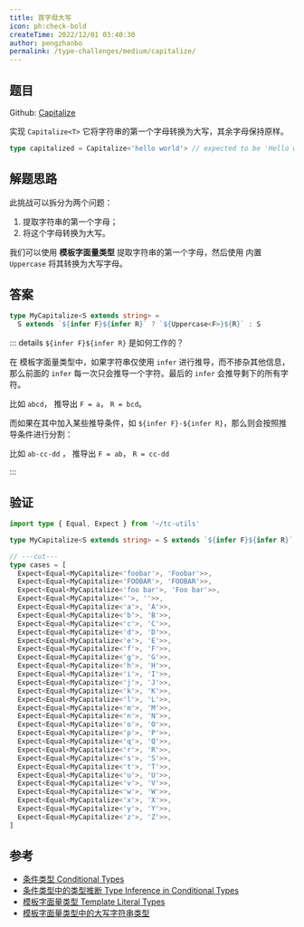 ```yaml
---
title: 首字母大写
icon: ph:check-bold
createTime: 2022/12/01 03:40:30
author: pengzhanbo
permalink: /type-challenges/medium/capitalize/
---
```


## 题目

Github: [Capitalize](https://github.com/type-challenges/type-challenges/blob/main/questions/00110-medium-capitalize/)

实现 `Capitalize<T>` 它将字符串的第一个字母转换为大写，其余字母保持原样。

```ts
type capitalized = Capitalize<'hello world'> // expected to be 'Hello world'
```

## 解题思路

此挑战可以拆分为两个问题：

1. 提取字符串的第一个字母；
2. 将这个字母转换为大写。

我们可以使用 **模板字面量类型** 提取字符串的第一个字母，然后使用 内置 `Uppercase` 将其转换为大写字母。

## 答案

```ts
type MyCapitalize<S extends string> =
  S extends `${infer F}${infer R}` ? `${Uppercase<F>}${R}` : S
```

::: details `${infer F}${infer R}` 是如何工作的？

在 模板字面量类型中，如果字符串仅使用 `infer` 进行推导，而不掺杂其他信息，
那么前面的 `infer` 每一次只会推导一个字符。最后的 `infer` 会推导剩下的所有字符。

比如 `abcd`， 推导出 `F = a`， `R = bcd`。

而如果在其中加入某些推导条件，如 `${infer F}-${infer R}`，那么则会按照推导条件进行分割：

比如 `ab-cc-dd` ， 推导出 `F = ab`， `R = cc-dd`

:::

## 验证

```ts twoslash
import type { Equal, Expect } from '~/tc-utils'

type MyCapitalize<S extends string> = S extends `${infer F}${infer R}` ? `${Uppercase<F>}${R}` : S

// ---cut---
type cases = [
  Expect<Equal<MyCapitalize<'foobar'>, 'Foobar'>>,
  Expect<Equal<MyCapitalize<'FOOBAR'>, 'FOOBAR'>>,
  Expect<Equal<MyCapitalize<'foo bar'>, 'Foo bar'>>,
  Expect<Equal<MyCapitalize<''>, ''>>,
  Expect<Equal<MyCapitalize<'a'>, 'A'>>,
  Expect<Equal<MyCapitalize<'b'>, 'B'>>,
  Expect<Equal<MyCapitalize<'c'>, 'C'>>,
  Expect<Equal<MyCapitalize<'d'>, 'D'>>,
  Expect<Equal<MyCapitalize<'e'>, 'E'>>,
  Expect<Equal<MyCapitalize<'f'>, 'F'>>,
  Expect<Equal<MyCapitalize<'g'>, 'G'>>,
  Expect<Equal<MyCapitalize<'h'>, 'H'>>,
  Expect<Equal<MyCapitalize<'i'>, 'I'>>,
  Expect<Equal<MyCapitalize<'j'>, 'J'>>,
  Expect<Equal<MyCapitalize<'k'>, 'K'>>,
  Expect<Equal<MyCapitalize<'l'>, 'L'>>,
  Expect<Equal<MyCapitalize<'m'>, 'M'>>,
  Expect<Equal<MyCapitalize<'n'>, 'N'>>,
  Expect<Equal<MyCapitalize<'o'>, 'O'>>,
  Expect<Equal<MyCapitalize<'p'>, 'P'>>,
  Expect<Equal<MyCapitalize<'q'>, 'Q'>>,
  Expect<Equal<MyCapitalize<'r'>, 'R'>>,
  Expect<Equal<MyCapitalize<'s'>, 'S'>>,
  Expect<Equal<MyCapitalize<'t'>, 'T'>>,
  Expect<Equal<MyCapitalize<'u'>, 'U'>>,
  Expect<Equal<MyCapitalize<'v'>, 'V'>>,
  Expect<Equal<MyCapitalize<'w'>, 'W'>>,
  Expect<Equal<MyCapitalize<'x'>, 'X'>>,
  Expect<Equal<MyCapitalize<'y'>, 'Y'>>,
  Expect<Equal<MyCapitalize<'z'>, 'Z'>>,
]
```

## 参考

- [条件类型 Conditional Types](https://www.typescriptlang.org/docs/handbook/2/conditional-types.html)
- [条件类型中的类型推断 Type Inference in Conditional Types](https://www.typescriptlang.org/docs/handbook/2/conditional-types.html#inferring-within-conditional-types)
- [模板字面量类型 Template Literal Types](https://www.typescriptlang.org/docs/handbook/2/template-literal-types.html)
- [模板字面量类型中的大写字符串类型](https://www.typescriptlang.org/docs/handbook/release-notes/typescript-4-1.html#template-literal-types)
